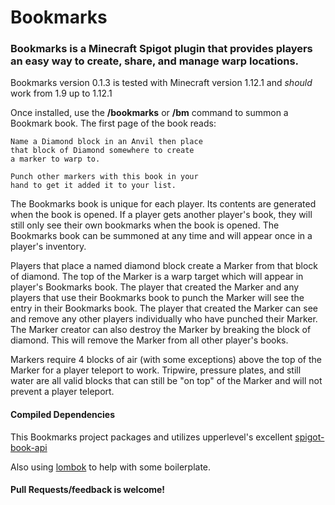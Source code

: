 # Bookmarks

### Bookmarks is a Minecraft Spigot plugin that provides players an easy way to create, share, and manage warp locations.
Bookmarks version 0.1.3 is tested with Minecraft version 1.12.1 and _should_ work from 1.9 up to 1.12.1

Once installed, use the **/bookmarks** or **/bm** command to summon a Bookmark book.  The first page of the book reads: 


	Name a Diamond block in an Anvil then place 
	that block of Diamond somewhere to create 
	a marker to warp to.
	
	Punch other markers with this book in your 
	hand to get it added it to your list.

 
The Bookmarks book is unique for each player.  Its contents are generated when the book is opened.  If a player gets another player's book, they will still only see their own bookmarks when the book is opened. The Bookmarks book can be summoned at any time and will appear once in a player's inventory.

Players that place a named diamond block create a Marker from that block of diamond.  The top of the Marker is a warp target which will appear in player's Bookmarks book.  The player that created the Marker and any players that use their Bookmarks book to punch the Marker will see the entry in their Bookmarks book.  The player that created the Marker can see and remove any other players individually who have punched their Marker.  The Marker creator can also destroy the Marker by breaking the block of diamond.  This will remove the Marker from all other player's books.

Markers require 4 blocks of air (with some exceptions) above the top of the Marker for a player teleport to work.  Tripwire, pressure plates, and still water are all valid blocks that can still be "on top" of the Marker and will not prevent a player teleport.      


#### Compiled Dependencies
This Bookmarks project packages and utilizes upperlevel's excellent [spigot-book-api](https://github.com/upperlevel/spigot-book-api)

Also using [lombok](https://projectlombok.org/) to help with some boilerplate.

#### Pull Requests/feedback is welcome!

